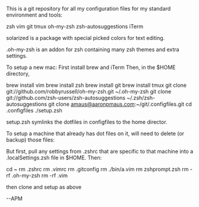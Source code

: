 This is a git repository for all my configuration files for my
standard environment and tools:

zsh
vim
git
tmux
oh-my-zsh
zsh-autosuggestions
iTerm

solarized is a package with special picked colors for text editing.

.oh-my-zsh is an addon for zsh containing many zsh themes and extra
settings.

To setup a new mac:
First install brew and iTerm
Then, in the $HOME directory,

brew install vim
brew install zsh
brew install git
brew install tmux
git clone git://github.com/robbyrussell/oh-my-zsh.git ~/.oh-my-zsh
git clone git://github.com/zsh-users/zsh-autosuggestions ~/.zsh/zsh-autosuggestions
git clone amaus@aaronpmaus.com:~/git/.configfiles.git
cd .configfiles
./setup.zsh

setup.zsh symlinks the dotfiles in configfiles to the home director.

To setup a machine that already has dot files on it,
will need to delete (or backup) those files:

But first, pull any settings from .zshrc that are specific
to that machine into a .localSettings.zsh file in $HOME.
Then:

cd ~
rm .zshrc
rm .vimrc
rm .gitconfig
rm ./bin/a.vim
rm zshprompt.zsh
rm -rf .oh-my-zsh
rm -rf .vim

then clone and setup as above

--APM
